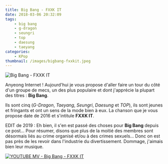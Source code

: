 ```yaml
---
title: Big Bang - FXXK IT
date: 2018-03-06 20:32:09
tags:
    - big bang
    - g-dragon
    - seungri
    - top
    - daesung
    - taeyang
categories:
    - KPop
thumbnail: /images/bigbang-fxxkit.jpeg
---
```


![Big Bang - FXXK IT](/images/bigbang-fxxkit.jpeg)

Anyeong Internet ! Aujourd'hui je vous propose d'aller faire un tour du côté d'un groupe de mecs, un des plus populaire et dont j'apprécie la plupart des titres : **Big Bang**.

Ils sont cinq (*G-Dragon*, *Taeyang*, *Seungri*, *Daesung* et *TOP*), ils sont jeunes et fringants et ont un sens de la mode bien à eux. La chanson que je vous propose date de 2016 et s'intitule **FXXK IT**.

EDIT de 2019 : Eh bien, il s'en est passé des choses pour **Big Bang** depuis ce post... Pour résumer, disons que plus de la moitié des membres sont désormais liés au crime organisé et/ou à des crimes sexuels... Donc on est pas près de les revoir dans l'industrie du divertissement. Dommage, j'aimais bien leur musique.

[![YOUTUBE MV - Big Bang - FXXK IT](https://img.youtube.com/vi/iIPH8LFYFRk/0.jpg)](https://www.youtube.com/watch?v=iIPH8LFYFRk)
